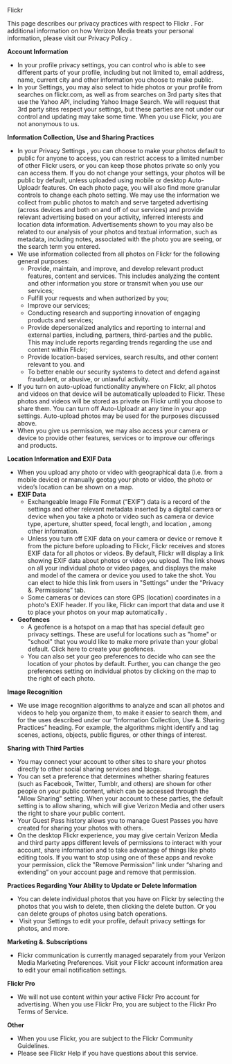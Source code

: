 Flickr

This page describes our privacy practices with respect to Flickr . For additional information on how Verizon Media treats your personal information, please visit our Privacy Policy .

**Account Information**

*   In your profile privacy settings, you can control who is able to see different parts of your profile, including but not limited to, email address, name, current city and other information you choose to make public.
*   In your Settings, you may also select to hide photos or your profile from searches on flickr.com, as well as from searches on 3rd party sites that use the Yahoo API, including Yahoo Image Search. We will request that 3rd party sites respect your settings, but these parties are not under our control and updating may take some time. When you use Flickr, you are not anonymous to us.

**Information Collection, Use and Sharing Practices** 

*   In your Privacy Settings , you can choose to make your photos default to public for anyone to access, you can restrict access to a limited number of other Flickr users, or you can keep those photos private so only you can access them. If you do not change your settings, your photos will be public by default, unless uploaded using mobile or desktop Auto-Uploadr features. On each photo page, you will also find more granular controls to change each photo setting. We may use the information we collect from public photos to match and serve targeted advertising (across devices and both on and off of our services) and provide relevant advertising based on your activity, inferred interests and location data information. Advertisements shown to you may also be related to our analysis of your photos and textual information, such as metadata, including notes, associated with the photo you are seeing, or the search term you entered.
*   We use information collected from all photos on Flickr for the following general purposes:
    *   Provide, maintain, and improve, and develop relevant product features, content and services. This includes analyzing the content and other information you store or transmit when you use our services; 
    *   Fulfill your requests and when authorized by you;
    *   Improve our services;
    *   Conducting research and supporting innovation of engaging products and services;
    *   Provide depersonalized analytics and reporting to internal and external parties, including, partners, third-parties and the public. This may include reports regarding trends regarding the use and content within Flickr;
    *   Provide location-based services, search results, and other content relevant to you. and
    *   To better enable our security systems to detect and defend against fraudulent, or abusive, or unlawful activity.
*   If you turn on auto-upload functionality anywhere on Flickr, all photos and videos on that device will be automatically uploaded to Flickr. These photos and videos will be stored as private on Flickr until you choose to share them. You can turn off Auto-Uploadr at any time in your app settings. Auto-upload photos may be used for the purposes discussed above.
*   When you give us permission, we may also access your camera or device to provide other features, services or to improve our offerings and products.

**Location Information and EXIF Data**

*   When you upload any photo or video with geographical data (i.e. from a mobile device) or manually geotag your photo or video, the photo or video’s location can be shown on a map.
*   **EXIF Data**
    *   Exchangeable Image File Format (“EXIF”) data is a record of the settings and other relevant metadata inserted by a digital camera or device when you take a photo or video such as camera or device type, aperture, shutter speed, focal length, and location , among other information.
    *   Unless you turn off EXIF data on your camera or device or remove it from the picture before uploading to Flickr, Flickr receives and stores EXIF data for all photos or videos. By default, Flickr will display a link showing EXIF data about photos or video you upload. The link shows on all your individual photo or video pages, and displays the make and model of the camera or device you used to take the shot. You can elect to hide this link from users in "Settings" under the “Privacy &. Permissions” tab.
    *   Some cameras or devices can store GPS (location) coordinates in a photo's EXIF header. If you like, Flickr can import that data and use it to place your photos on your map automatically .
*   **Geofences**
    *   A geofence is a hotspot on a map that has special default geo privacy settings. These are useful for locations such as "home" or "school" that you would like to make more private than your global default. Click here to create your geofences.
    *   You can also set your geo preferences to decide who can see the location of your photos by default. Further, you can change the geo preferences setting on individual photos by clicking on the map to the right of each photo.

**Image Recognition**

*   We use image recognition algorithms to analyze and scan all photos and videos to help you organize them, to make it easier to search them, and for the uses described under our “Information Collection, Use &. Sharing Practices” heading. For example, the algorithms might identify and tag scenes, actions, objects, public figures, or other things of interest.

**Sharing with Third Parties**

*   You may connect your account to other sites to share your photos directly to other social sharing services and blogs.
*   You can set a preference that determines whether sharing features (such as Facebook, Twitter, Tumblr, and others) are shown for other people on your public content, which can be accessed through the "Allow Sharing" setting. When your account to these parties, the default setting is to allow sharing, which will give Verizon Media and other users the right to share your public content.
*   Your Guest Pass history allows you to manage Guest Passes you have created for sharing your photos with others.
*   On the desktop Flickr experience, you may give certain Verizon Media and third party apps different levels of permissions to interact with your account, share information and to take advantage of things like photo editing tools. If you want to stop using one of these apps and revoke your permission, click the "Remove Permission" link under “sharing and extending” on your account page and remove that permission.

**Practices Regarding Your Ability to Update or Delete Information**

*   You can delete individual photos that you have on Flickr by selecting the photos that you wish to delete, then clicking the delete button. Or you can delete groups of photos using batch operations.
*    Visit your Settings to edit your profile, default privacy settings for photos, and more.

**Marketing &. Subscriptions**

*   Flickr communication is currently managed separately from your Verizon Media Marketing Preferences. Visit your Flickr account information area to edit your email notification settings.

**Flickr Pro**

*   We will not use content within your active Flickr Pro account for advertising. When you use Flickr Pro, you are subject to the Flickr Pro Terms of Service.

**Other**

*   When you use Flickr, you are subject to the Flickr Community Guidelines.
*   Please see Flickr Help if you have questions about this service.